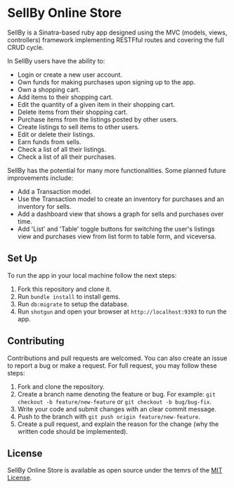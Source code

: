 # SellBy Online Store 
SellBy is a Sinatra-based ruby app designed using the MVC (models, views, controllers) framework implementing RESTFful routes and covering the full CRUD cycle. 

In SellBy users have the ability to:
* Login or create a new user account.
* Own funds for making purchases upon signing up to the app.
* Own a shopping cart.
* Add items to their shopping cart.
* Edit the quantity of a given item in their shopping cart.
* Delete items from their shopping cart.
* Purchase items from the listings posted by other users.
* Create listings to sell items to other users.
* Edit or delete their listings.
* Earn funds from sells.
* Check a list of all their listings.
* Check a list of all their purchases.

SellBy has the potential for many more functionalities. Some planned future improvements include:
* Add a Transaction model.
* Use the Transaction model to create an inventory for purchases and an inventory for sells.
* Add a dashboard view that shows a graph for sells and purchases over time.
* Add 'List' and 'Table' toggle buttons for switching the user's listings view and purchases view from list form to table form, and viceversa. 

## Set Up
To run the app in your local machine follow the next steps:
1. Fork this repository and clone it.
2. Run `bundle install` to install gems.
3. Run `db:migrate` to setup the database.
4. Run `shotgun` and open your browser at `http://localhost:9393` to run the app.

## Contributing
Contributions and pull requests are welcomed. You can also create an issue to report a bug or make a request. For full request, you may follow these steps:
1. Fork and clone the repository.
2. Create a branch name denoting the feature or bug. For example: `git checkout -b feature/new-feature` or `git checkout -b bug/bug-fix`.
3. Write your code and submit changes with an clear commit message.
4. Push to the branch with `git push origin feature/new-feature`. 
5. Create a pull request, and explain the reason for the change (why the written code should be implemented).

## License
SellBy Online Store is available as open source under the temrs of the [MIT License](https://github.com/mmartinezluis/SellBy-Online-Store-Sinatra-Project/blob/main/LICENSE.txt). 